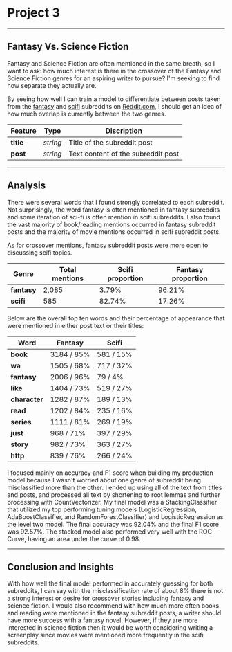 # Project 3
---
## Fantasy Vs. Science Fiction
 
Fantasy and Science Fiction are often mentioned in the same breath, so I want to ask: how much interest is there in the crossover of the Fantasy and Science Fiction genres for an aspiring writer to pursue? I'm seeking to find how separate they actually are. 

By seeing how well I can train a model to differentiate between posts taken from the [fantasy](https://www.reddit.com/r/Fantasy/) and [scifi](https://www.reddit.com/r/scifi/) subreddits on [Reddit.com](https://www.reddit.com/), I should get an idea of how much overlap is currently between the two genres. 

|Feature|Type|Discription|
|---|---|---|
|**title**|*string*|Title of the subreddit post|
|**post**|*string*|Text content of the subreddit post|


---
## Analysis

There were several words that I found strongly correlated to each subreddit. Not surprisingly, the word fantasy is often mentioned in fantasy subreddits and some iteration of sci-fi is often mention in scifi subreddits. I also found the vast majority of book/reading mentions occurred in fantasy subreddit posts and the majority of movie mentions occurred in scifi subreddit posts.

As for crossover mentions, fantasy subreddit posts were more open to discussing scifi topics.

|Genre|Total mentions|Scifi proportion|Fantasy proportion|
|---|---|---|---|
|**fantasy**|2,085|3.79%|96.21%|
|**scifi**|585|82.74%|17.26%|

Below are the overall top ten words and their percentage of appearance that were mentioned in either post text or their titles:

|Word|Fantasy|Scifi|
|---|---|---|
|**book**|3184 / 85%|581 / 15%|
|**wa**|1505 / 68%|717 / 32%|
|**fantasy**|2006 / 96%|79 / 4%|
|**like**|1404 / 73%|519 / 27%|
|**character**|1282 / 87%|189 / 13%|
|**read**|1202 / 84%|235 / 16%|
|**series**|1111 / 81%|269 / 19%|
|**just**|968 / 71%|397 / 29%|
|**story**|982 / 73%|363 / 27%|
|**http**| 839 / 76%|266 / 24%|



I focused mainly on accuracy and F1 score when building my production model because I wasn't worried about one genre of subreddit being misclassified more than the other. I ended up using all of the text from titles and posts, and processed all text by shortening to root lemmas and further processing with CountVectorizer. My final model was a StackingClassifier that utilized my top performing tuning models (LogisticRegression, AdaBoostClassifier, and RandomForestClassifier) and LogisticRegression as the level two model. The final accuracy was 92.04% and the final F1 score was 92.57%. The stacked model also performed very well with the ROC Curve, having an area under the curve of 0.98.


---
## Conclusion and Insights

With how well the final model performed in accurately guessing for both subreddits, I can say with the misclassification rate of about 8% there is not a strong interest or desire for crossover stories including fantasy and science fiction. I would also recommend with how much more often books and reading were mentioned in the fantasy subreddit posts, a writer should have more success with a fantasy novel. However, if they are more interested in science fiction then it would be worth considering writing a screenplay since movies were mentioned more frequently in the scifi subreddits.


